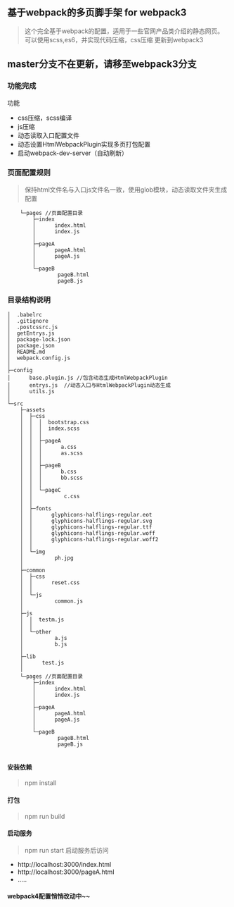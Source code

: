 ## 基于webpack的多页脚手架 for webpack3
> 这个完全基于webpack的配置，适用于一些官网产品类介绍的静态网页。可以使用scss,es6，并实现代码压缩，css压缩
>更新到webpack3

## master分支不在更新，请移至webpack3分支
### 功能完成
 功能  
- css压缩，scss编译
- js压缩
- 动态读取入口配置文件
- 动态设置HtmlWebpackPlugin实现多页打包配置
- 启动webpack-dev-server（自动刷新）

### 页面配置规则
> 保持html文件名与入口js文件名一致，使用glob模块，动态读取文件夹生成配置
```
    └─pages //页面配置目录
        ├─index
        │      index.html
        │      index.js
        │      
        ├─pageA
        │      pageA.html
        │      pageA.js
        │      
        └─pageB
                pageB.html
                pageB.js
```

### 目录结构说明
```
│  .babelrc
│  .gitignore
│  .postcssrc.js
│  getEntrys.js
│  package-lock.json
│  package.json
│  README.md
│  webpack.config.js
│  
├─config
│      base.plugin.js //包含动态生成HtmlWebpackPlugin
│      entrys.js  //动态入口与HtmlWebpackPlugin动态生成
│      utils.js
│      
└─src
    ├─assets
    │  ├─css
    │  │  │  bootstrap.css
    │  │  │  index.scss
    │  │  │  
    │  │  ├─pageA
    │  │  │      a.css
    │  │  │      as.scss
    │  │  │      
    │  │  ├─pageB
    │  │  │      b.css
    │  │  │      bb.scss
    │  │  │      
    │  │  └─pageC
    │  │          c.css
    │  │          
    │  ├─fonts
    │  │      glyphicons-halflings-regular.eot
    │  │      glyphicons-halflings-regular.svg
    │  │      glyphicons-halflings-regular.ttf
    │  │      glyphicons-halflings-regular.woff
    │  │      glyphicons-halflings-regular.woff2
    │  │      
    │  └─img
    │          ph.jpg
    │          
    ├─common
    │  ├─css
    │  │      reset.css
    │  │      
    │  └─js
    │          common.js
    │          
    ├─js
    │  │  testm.js
    │  │  
    │  └─other
    │          a.js
    │          b.js
    │          
    ├─lib
    │      test.js
    │      
    └─pages //页面配置目录
        ├─index
        │      index.html
        │      index.js
        │      
        ├─pageA
        │      pageA.html
        │      pageA.js
        │      
        └─pageB
                pageB.html
                pageB.js
            
```
#### 安装依赖
> npm install
#### 打包
> npm run build
#### 启动服务
> npm run start
>启动服务后访问
- http://localhost:3000/index.html
- http://localhost:3000/pageA.html
- .....

#### webpack4配置悄悄改动中~~
